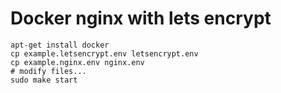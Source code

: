 # Docker nginx with lets encrypt

```
apt-get install docker
cp example.letsencrypt.env letsencrypt.env
cp example.nginx.env nginx.env
# modify files...
sudo make start
```

